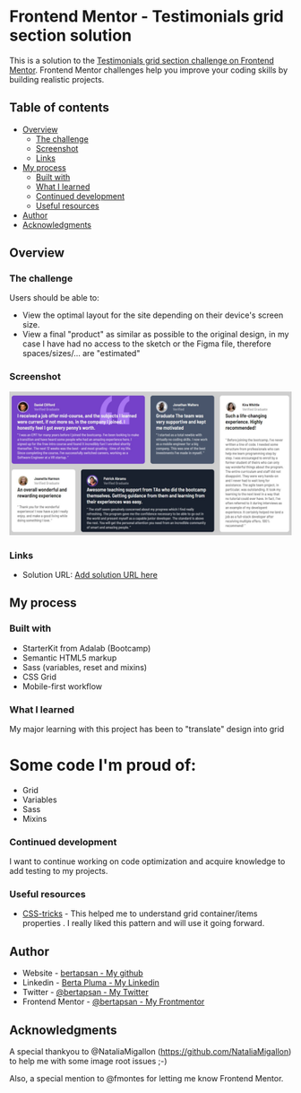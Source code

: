 # Frontend Mentor - Testimonials grid section solution

This is a solution to the [Testimonials grid section challenge on Frontend Mentor](https://www.frontendmentor.io/challenges/testimonials-grid-section-Nnw6J7Un7). Frontend Mentor challenges help you improve your coding skills by building realistic projects.

## Table of contents

- [Overview](#overview)
  - [The challenge](#the-challenge)
  - [Screenshot](#screenshot)
  - [Links](#links)
- [My process](#my-process)
  - [Built with](#built-with)
  - [What I learned](#what-i-learned)
  - [Continued development](#continued-development)
  - [Useful resources](#useful-resources)
- [Author](#author)
- [Acknowledgments](#acknowledgments)

## Overview

### The challenge

Users should be able to:

- View the optimal layout for the site depending on their device's screen size.
- View a final "product" as similar as possible to the original design, in my case I have had no access to the sketch or the Figma file, therefore spaces/sizes/... are "estimated"

### Screenshot

![](./screenshot.jpg)

### Links

- Solution URL: [Add solution URL here](https://bertapsan.github.io/challenge-testimonials-grid-section-bertapsan/)

## My process

### Built with

- StarterKit from Adalab (Bootcamp)
- Semantic HTML5 markup
- Sass (variables, reset and mixins)
- CSS Grid
- Mobile-first workflow

### What I learned

My major learning with this project has been to "translate" design into grid

<h1>Some code I'm proud of:</h1>
<ul>
  <li>Grid</li>
  <li>Variables</li>
  <li>Sass</li>
  <li>Mixins</li>
</ul>

### Continued development

I want to continue working on code optimization and acquire knowledge to add testing to my projects.

### Useful resources

- [CSS-tricks](https://css-tricks.com/snippets/css/complete-guide-grid/) - This helped me to understand grid container/items properties . I really liked this pattern and will use it going forward.

## Author

- Website - [bertapsan - My github](https://github.com/bertapsan)
- Linkedin - [Berta Pluma - My Linkedin](https://www.linkedin.com/in/bertaplumasanjurjo/?locale=en_US)
- Twitter - [@bertapsan - My Twitter](www.https://twitter.com/BertaPSan)
- Frontend Mentor - [@bertapsan - My Frontmentor](https://www.frontendmentor.io/profile/bertapsan)

## Acknowledgments

A special thankyou to @NataliaMigallon (https://github.com/NataliaMigallon) to help me with some image root issues ;-)

Also, a special mention to @fmontes for letting me know Frontend Mentor.
